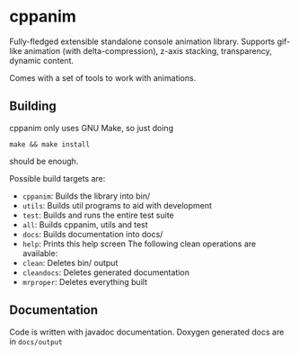 # cppanim

Fully-fledged extensible standalone console animation library. Supports
gif-like animation (with delta-compression), z-axis stacking, transparency,
dynamic content.

Comes with a set of tools to work with animations.

## Building

cppanim only uses GNU Make, so just doing
```
make && make install
```
should be enough.

Possible build targets are:
 - `cppanim`: Builds the library into bin/
 - `utils`: Builds util programs to aid with development
 - `test`: Builds and runs the entire test suite
 - `all`: Builds cppanim, utils and test
 - `docs`: Builds documentation into docs/
 - `help`: Prints this help screen
The following clean operations are available:
 - `clean`: Deletes bin/ output
 - `cleandocs`: Deletes generated documentation
 - `mrproper`: Deletes everything built
	 

## Documentation

Code is written with javadoc documentation. Doxygen generated docs
are in `docs/output`
